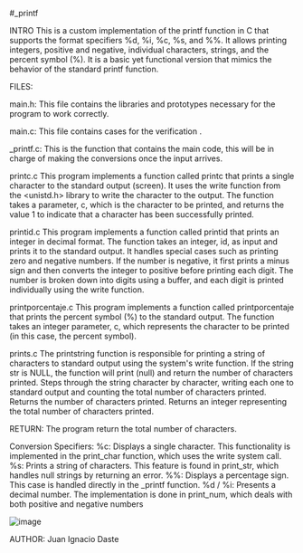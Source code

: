 #_printf

INTRO
This is a custom implementation of the printf function in C that supports the format specifiers %d, %i, %c, %s, and %%. It allows printing integers, positive and negative, individual characters, strings, and the percent symbol (%). It is a basic yet functional version that mimics the behavior of the standard printf function.

FILES:

main.h:
This file contains the libraries and prototypes necessary for the program to work correctly.

main.c:
This file contains cases for the verification .

_printf.c:
This is the function that contains the main code, this will be in charge of making the conversions once the input arrives.

printc.c 
This program implements a function called printc that prints a single character to the standard output (screen). It uses the write function from the <unistd.h> library to write the character to the output. The function takes a parameter, c, which is the character to be printed, and returns the value 1 to indicate that a character has been successfully printed.

printid.c
This program implements a function called printid that prints an integer in decimal format. The function takes an integer, id, as input and prints it to the standard output. It handles special cases such as printing zero and negative numbers. If the number is negative, it first prints a minus sign and then converts the integer to positive before printing each digit. The number is broken down into digits using a buffer, and each digit is printed individually using the write function.

printporcentaje.c
This program implements a function called printporcentaje that prints the percent symbol (%) to the standard output. The function takes an integer parameter, c, which represents the character to be printed (in this case, the percent symbol).

prints.c
The printstring function is responsible for printing a string of characters to standard output using the system's write function.
If the string str is NULL, the function will print (null) and return the number of characters printed. Steps through the string character by character, writing each one to standard output and counting the total number of characters printed. Returns the number of characters printed.
Returns an integer representing the total number of characters printed.


RETURN: The program return the total number of characters.

Conversion Specifiers:
%c: Displays a single character. This functionality is implemented in the print_char function, which uses the write system call. 
%s: Prints a string of characters. This feature is found in print_str, which handles null strings by returning an error. 
%%: Displays a percentage sign. This case is handled directly in the _printf function.
%d / %i: Presents a decimal number. The implementation is done in print_num, which deals with both positive and negative numbers

![image](https://github.com/user-attachments/assets/dcb1b3bf-9bb0-4cf6-8a78-ddc6815efe95)




AUTHOR: Juan Ignacio Daste
